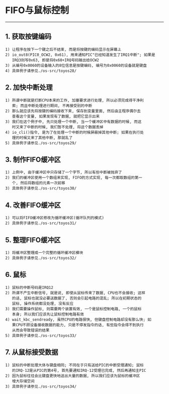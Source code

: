 # **FIFO与鼠标控制** #
***


## **1. 获取按键编码** ##
    1) 让程序在按下一个键之后不结束, 而是将按键的编码显示在屏幕上
    2) io_out8(PIC0_OCW2, 0x61), 用来通知PIC"已经知道发生了IRQ1中断"; 如果是
       IRQ3则写0x63, 即是将0x60+IRQ号码输出给OCW2
    3) 从编号0x0060的设备输入的8位信息是按键编码, 编号为0x0060的设备就是键盘
    4) 具体例子请参见./os-src/toyos28/


## **2. 加快中断处理** ##
    1) 所谓中断就是打断CPU本来的工作, 加塞要求进行处理, 所以必须完成得干净利
       索; 而且中断处理进行期间, 不再接受别的中断
    2) 那么就应该先将按键的编码接收下来, 保存到变量里面, 然后由主程序偶尔去
       查看这个变量, 如果发现有了数据, 就把它显示出来
    3) 我们在这个例子中, 先只处理一个中断, 当一个缓冲区中有数据的时候, 而这
       时又来了中断的时候, 我们暂不处理, 将这个数据丢掉
    4) io_cli()指令, 是为了在处理一个中断的时候屏蔽掉其他中断; 如果在执行处
       理的时候又来了其他中断, 那就乱了
    5) 具体例子请参见./os-src/toyos29/


## **3. 制作FIFO缓冲区** ##
    1) 上例中, 由于缓冲区中只存储了一个字节, 所以有些中断被抛弃了
    2) 我们的缓冲区使用一个数组来实现, FIFO的方式实现, 每一次都取数组的第一
       个, 然后将数组的元素一次前移
    3) 具体例子请参见./os-src/toyos30/


## **4. 改善FIFO缓冲区** ##
    1) 可以将FIFO缓冲区修改为循环缓冲区(循环队列的模式)
    2) 具体例子请参见./os-src/toyos31/


## **5. 整理FIFO缓冲区** ##
    1) 将缓冲区整理成一个完整的循环缓冲区模块
    2) 具体例子请参见./os-src/toyos32/


## **6. 鼠标** ##
    1) 鼠标的中断号码是IRQ12
    2) 所谓不产生中断信号, 就是说, 即使从鼠标传来了数据, CPU也不会接收; 这样
       的话, 鼠标也就没必要送数据了, 否则会引起电路的混乱; 所以在初期状态的
       鼠标, 操作系统都没处理, 没有反应
    3) 我们需要操作鼠标, 则需要两个装置有效, 一个是鼠标控制电路, 一个的鼠标
       本身; 所以我们应该先让鼠标控制电路有效
    4) wait_kbc_sendready, 虽然CPU的电路很快, 但键盘控制电路却没有那么快; 如
       果CPU不顾设备接收数据的能力, 只是不停发指令的话, 有些指令会得不到执行
       从而会导致错误的结果
    5) 具体例子请参见./os-src/toyos33/



## **7. 从鼠标接受数据** ##
    1) 鼠标的中断处理大体与键盘相同; 不同在于只有送给PIC的中断受理通知; 鼠标
       的IRQ-12是从PIC的第4号, 首先要通知IRQ-12受理已完成, 然后再通知主PIC 
    2) 因为鼠标往往会比键盘更快地送出大量的数据, 所以我们应该为鼠标的缓冲区
       增大存储空间
    3) 具体例子请参见./os-src/toyos34/
